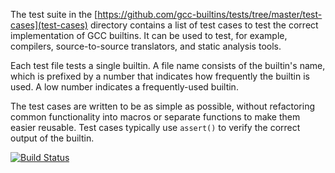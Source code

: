 The test suite in the [https://github.com/gcc-builtins/tests/tree/master/test-cases](test-cases) directory contains a list of test cases to test the correct implementation of GCC builtins. It can be used to test, for example, compilers, source-to-source translators, and static analysis tools.

Each test file tests a single builtin. A file name consists of the builtin's name, which is prefixed by a number that indicates how frequently the builtin is used. A low number indicates a frequently-used builtin.

The test cases are written to be as simple as possible, without refactoring common functionality into macros or separate functions to make them easier reusable.
Test cases typically use `assert()` to verify the correct output of the builtin.

[![Build Status](https://travis-ci.org/gcc-builtins/tests.svg?branch=master)](https://travis-ci.org/gcc-builtins/tests)
